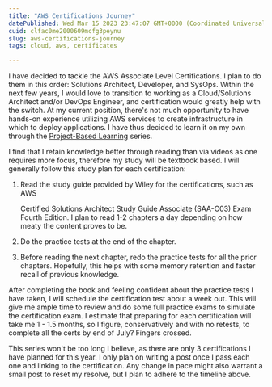 ```yaml
---
title: "AWS Certifications Journey"
datePublished: Wed Mar 15 2023 23:47:07 GMT+0000 (Coordinated Universal Time)
cuid: clfac0me2000609mcfg3peynu
slug: aws-certifications-journey
tags: cloud, aws, certificates

---
```


I have decided to tackle the AWS Associate Level Certifications. I plan to do them in this order: Solutions Architect, Developer, and SysOps. Within the next few years, I would love to transition to working as a Cloud/Solutions Architect and/or DevOps Engineer, and certification would greatly help with the switch. At my current position, there's not much opportunity to have hands-on experience utilizing AWS services to create infrastructure in which to deploy applications. I have thus decided to learn it on my own through the [Project-Based Learning](https://cdrani.dev/project-based-learning) series.

I find that I retain knowledge better through reading than via videos as one requires more focus, therefore my study will be textbook based. I will generally follow this study plan for each certification:

1. Read the study guide provided by Wiley for the certifications, such as AWS
    
    Certified Solutions Architect Study Guide Associate (SAA-C03) Exam Fourth Edition. I plan to read 1-2 chapters a day depending on how meaty the content proves to be.
    
2. Do the practice tests at the end of the chapter.
    
3. Before reading the next chapter, redo the practice tests for all the prior chapters. Hopefully, this helps with some memory retention and faster recall of previous knowledge.
    

After completing the book and feeling confident about the practice tests I have taken, I will schedule the certification test about a week out. This will give me ample time to review and do some full practice exams to simulate the certification exam. I estimate that preparing for each certification will take me 1 - 1.5 months, so I figure, conservatively and with no retests, to complete all the certs by end of July? Fingers crossed.

This series won't be too long I believe, as there are only 3 certifications I have planned for this year. I only plan on writing a post once I pass each one and linking to the certification. Any change in pace might also warrant a small post to reset my resolve, but I plan to adhere to the timeline above.